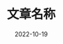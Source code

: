 ---
title: "文章名称"
date: 2022-10-19
draft: true
tags : [                    # 文章所属标签
    "Docker", "Go", "Python", "Linux",
]
categories : [              # 文章所属标签
    "技术", "美食", "生活", "阅读",
]
---